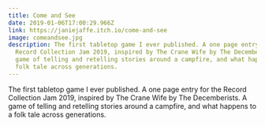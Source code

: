 ```yaml
---
title: Come and See
date: 2019-01-06T17:00:29.966Z
link: https://janiejaffe.itch.io/come-and-see
image: comeandsee.jpg
description: The first tabletop game I ever published. A one page entry for the
  Record Collection Jam 2019, inspired by The Crane Wife by The Decemberists. A
  game of telling and retelling stories around a campfire, and what happens to a
  folk tale across generations.
---
```

The first tabletop game I ever published. A one page entry for the Record Collection Jam 2019, inspired by The Crane Wife by The Decemberists. A game of telling and retelling stories around a campfire, and what happens to a folk tale across generations.